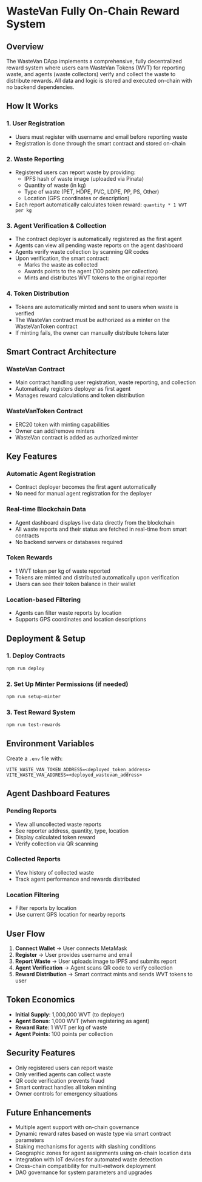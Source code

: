 # WasteVan Fully On-Chain Reward System

## Overview

The WasteVan DApp implements a comprehensive, fully decentralized reward system where users earn WasteVan Tokens (WVT) for reporting waste, and agents (waste collectors) verify and collect the waste to distribute rewards. All data and logic is stored and executed on-chain with no backend dependencies.

## How It Works

### 1. User Registration
- Users must register with username and email before reporting waste
- Registration is done through the smart contract and stored on-chain

### 2. Waste Reporting
- Registered users can report waste by providing:
  - IPFS hash of waste image (uploaded via Pinata)
  - Quantity of waste (in kg)
  - Type of waste (PET, HDPE, PVC, LDPE, PP, PS, Other)
  - Location (GPS coordinates or description)
- Each report automatically calculates token reward: `quantity * 1 WVT per kg`

### 3. Agent Verification & Collection
- The contract deployer is automatically registered as the first agent
- Agents can view all pending waste reports on the agent dashboard
- Agents verify waste collection by scanning QR codes
- Upon verification, the smart contract:
  - Marks the waste as collected
  - Awards points to the agent (100 points per collection)
  - Mints and distributes WVT tokens to the original reporter

### 4. Token Distribution
- Tokens are automatically minted and sent to users when waste is verified
- The WasteVan contract must be authorized as a minter on the WasteVanToken contract
- If minting fails, the owner can manually distribute tokens later

## Smart Contract Architecture

### WasteVan Contract
- Main contract handling user registration, waste reporting, and collection
- Automatically registers deployer as first agent
- Manages reward calculations and token distribution

### WasteVanToken Contract
- ERC20 token with minting capabilities
- Owner can add/remove minters
- WasteVan contract is added as authorized minter

## Key Features

### Automatic Agent Registration
- Contract deployer becomes the first agent automatically
- No need for manual agent registration for the deployer

### Real-time Blockchain Data
- Agent dashboard displays live data directly from the blockchain
- All waste reports and their status are fetched in real-time from smart contracts
- No backend servers or databases required

### Token Rewards
- 1 WVT token per kg of waste reported
- Tokens are minted and distributed automatically upon verification
- Users can see their token balance in their wallet

### Location-based Filtering
- Agents can filter waste reports by location
- Supports GPS coordinates and location descriptions

## Deployment & Setup

### 1. Deploy Contracts
```bash
npm run deploy
```

### 2. Set Up Minter Permissions (if needed)
```bash
npm run setup-minter
```

### 3. Test Reward System
```bash
npm run test-rewards
```

## Environment Variables

Create a `.env` file with:
```
VITE_WASTE_VAN_TOKEN_ADDRESS=<deployed_token_address>
VITE_WASTE_VAN_ADDRESS=<deployed_wastevan_address>
```

## Agent Dashboard Features

### Pending Reports
- View all uncollected waste reports
- See reporter address, quantity, type, location
- Display calculated token reward
- Verify collection via QR scanning

### Collected Reports
- View history of collected waste
- Track agent performance and rewards distributed

### Location Filtering
- Filter reports by location
- Use current GPS location for nearby reports

## User Flow

1. **Connect Wallet** → User connects MetaMask
2. **Register** → User provides username and email
3. **Report Waste** → User uploads image to IPFS and submits report
4. **Agent Verification** → Agent scans QR code to verify collection
5. **Reward Distribution** → Smart contract mints and sends WVT tokens to user

## Token Economics

- **Initial Supply**: 1,000,000 WVT (to deployer)
- **Agent Bonus**: 1,000 WVT (when registering as agent)
- **Reward Rate**: 1 WVT per kg of waste
- **Agent Points**: 100 points per collection

## Security Features

- Only registered users can report waste
- Only verified agents can collect waste
- QR code verification prevents fraud
- Smart contract handles all token minting
- Owner controls for emergency situations

## Future Enhancements

- Multiple agent support with on-chain governance
- Dynamic reward rates based on waste type via smart contract parameters
- Staking mechanisms for agents with slashing conditions
- Geographic zones for agent assignments using on-chain location data
- Integration with IoT devices for automated waste detection
- Cross-chain compatibility for multi-network deployment
- DAO governance for system parameters and upgrades
